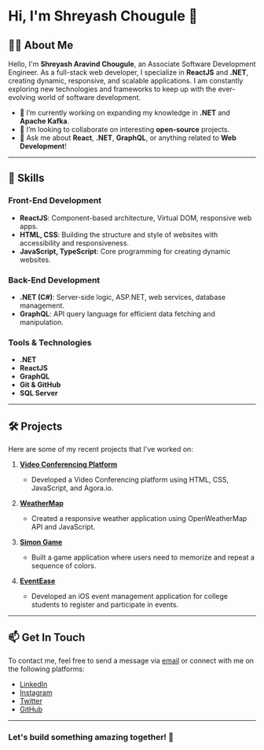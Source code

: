 # Hi, I'm Shreyash Chougule 👋


## 👨‍💻 About Me
Hello, I'm **Shreyash Aravind Chougule**, an Associate Software Development Engineer. As a full-stack web developer, I specialize in **ReactJS** and **.NET**, creating dynamic, responsive, and scalable applications. I am constantly exploring new technologies and frameworks to keep up with the ever-evolving world of software development.

- 🔭 I’m currently working on expanding my knowledge in **.NET** and **Apache Kafka**.
- 👯 I’m looking to collaborate on interesting **open-source** projects.
- 💬 Ask me about **React**, **.NET**, **GraphQL**, or anything related to **Web Development**!

---

## 🚀 Skills

### Front-End Development
- **ReactJS**: Component-based architecture, Virtual DOM, responsive web apps.
- **HTML, CSS**: Building the structure and style of websites with accessibility and responsiveness.
- **JavaScript, TypeScript**: Core programming for creating dynamic websites.

### Back-End Development
- **.NET (C#)**: Server-side logic, ASP.NET, web services, database management.
- **GraphQL**: API query language for efficient data fetching and manipulation.

### Tools & Technologies
- **.NET**
- **ReactJS**
- **GraphQL**
- **Git & GitHub**
- **SQL Server**

---

## 🛠️ Projects
Here are some of my recent projects that I've worked on:

1. [**Video Conferencing Platform**](https://sac-meet.netlify.app)
   - Developed a Video Conferencing platform using HTML, CSS, JavaScript, and Agora.io.

2. [**WeatherMap**](https://shreyash1080.github.io/Weather_API/)
   - Created a responsive weather application using OpenWeatherMap API and JavaScript.

3. [**Simon Game**](https://shreyash1080.github.io/SimonGame/)
   - Built a game application where users need to memorize and repeat a sequence of colors.

4. [**EventEase**](https://github.com/shreyash1080)
   - Developed an iOS event management application for college students to register and participate in events.

---

## 📫 Get In Touch
To contact me, feel free to send a message via [email](mailto:shreyashchougule1080@gmail.com) or connect with me on the following platforms:

- [LinkedIn](https://www.linkedin.com/in/shreyash-chougule/)
- [Instagram](https://www.instagram.com/shreyash_chougule_1080/)
- [Twitter](https://twitter.com/SAC1080)
- [GitHub](https://github.com/shreyash1080)

---

### Let's build something amazing together! 🚀
